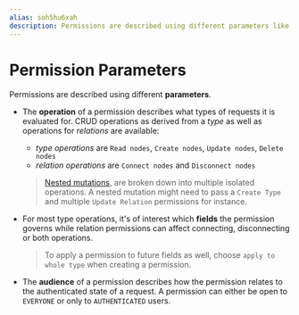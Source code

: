 ```yaml
---
alias: soh5hu6xah
description: Permissions are described using different parameters like the operation and the applied fields.
---
```


# Permission Parameters

Permissions are described using different **parameters**.
- The **operation** of a permission describes what types of requests it is evaluated for. CRUD operations as derived from a *type* as well as operations for *relations* are available:
  * *type operations* are `Read nodes`, `Create nodes`, `Update nodes`, `Delete nodes`
  * *relation operations* are `Connect nodes` and `Disconnect nodes`

  > [Nested mutations](!alias-ol0yuoz6go#nested-mutations), are broken down into multiple isolated operations. A nested mutation might need to pass a `Create Type` and multiple `Update Relation` permissions for instance.
- For most type operations, it's of interest which **fields** the permission governs while relation permissions can affect connecting, disconnecting or both operations.

  > To apply a permission to future fields as well, choose `apply to whole type` when creating a permission.
- The **audience** of a permission describes how the permission relates to the authenticated state of a request. A permission can either be open to `EVERYONE` or only to `AUTHENTICATED` users.
